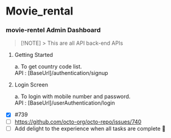 # Movie_rental
### movie-rentel Admin Dashboard
> [!NOTE] > This are all API back-end APIs

1. Getting Started

    a. To get country code list.\
           API : [BaseUrl]/authentication/signup

2. Login Screen

    a. To login with mobile number and password.\
          API : [BaseUrl]/userAuthentication/login

- [x] #739
- [ ] https://github.com/octo-org/octo-repo/issues/740
- [ ] Add delight to the experience when all tasks are complete :tada:
